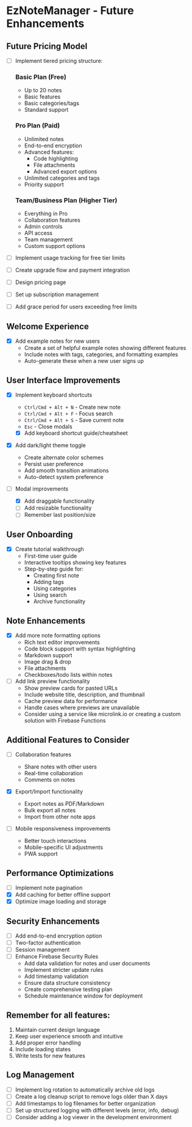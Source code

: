 # EzNoteManager - Future Enhancements

## Future Pricing Model
- [ ] Implement tiered pricing structure:
  ### Basic Plan (Free)
  - Up to 20 notes
  - Basic features
  - Basic categories/tags
  - Standard support

  ### Pro Plan (Paid)
  - Unlimited notes
  - End-to-end encryption
  - Advanced features:
    - Code highlighting
    - File attachments
    - Advanced export options
  - Unlimited categories and tags
  - Priority support

  ### Team/Business Plan (Higher Tier)
  - Everything in Pro
  - Collaboration features
  - Admin controls
  - API access
  - Team management
  - Custom support options

- [ ] Implement usage tracking for free tier limits
- [ ] Create upgrade flow and payment integration
- [ ] Design pricing page
- [ ] Set up subscription management
- [ ] Add grace period for users exceeding free limits

## Welcome Experience
- [x] Add example notes for new users
  - Create a set of helpful example notes showing different features
  - Include notes with tags, categories, and formatting examples
  - Auto-generate these when a new user signs up

## User Interface Improvements
- [x] Implement keyboard shortcuts
  - `Ctrl/Cmd + Alt + N` - Create new note
  - `Ctrl/Cmd + Alt + F` - Focus search
  - `Ctrl/Cmd + Alt + S` - Save current note
  - `Esc` - Close modals
  - [x] Add keyboard shortcut guide/cheatsheet

- [x] Add dark/light theme toggle
  - Create alternate color schemes
  - Persist user preference
  - Add smooth transition animations
  - Auto-detect system preference

- [ ] Modal improvements
  - [x] Add draggable functionality
  - [ ] Add resizable functionality
  - [ ] Remember last position/size

## User Onboarding
- [x] Create tutorial walkthrough
  - First-time user guide
  - Interactive tooltips showing key features
  - Step-by-step guide for:
    - Creating first note
    - Adding tags
    - Using categories
    - Using search
    - Archive functionality

## Note Enhancements
- [x] Add more note formatting options
  - Rich text editor improvements
  - Code block support with syntax highlighting
  - Markdown support
  - Image drag & drop
  - File attachments
  - Checkboxes/todo lists within notes
- [ ] Add link preview functionality
  - Show preview cards for pasted URLs
  - Include website title, description, and thumbnail
  - Cache preview data for performance
  - Handle cases where previews are unavailable
  - Consider using a service like microlink.io or creating a custom solution with Firebase Functions

## Additional Features to Consider
- [ ] Collaboration features
  - Share notes with other users
  - Real-time collaboration
  - Comments on notes

- [x] Export/Import functionality
  - Export notes as PDF/Markdown
  - Bulk export all notes
  - Import from other note apps

- [ ] Mobile responsiveness improvements
  - Better touch interactions
  - Mobile-specific UI adjustments
  - PWA support

## Performance Optimizations
- [ ] Implement note pagination
- [x] Add caching for better offline support
- [x] Optimize image loading and storage

## Security Enhancements
- [ ] Add end-to-end encryption option
- [ ] Two-factor authentication
- [ ] Session management
- [ ] Enhance Firebase Security Rules
  - Add data validation for notes and user documents
  - Implement stricter update rules
  - Add timestamp validation
  - Ensure data structure consistency
  - Create comprehensive testing plan
  - Schedule maintenance window for deployment

## Remember for all features:
1. Maintain current design language
2. Keep user experience smooth and intuitive
3. Add proper error handling
4. Include loading states
5. Write tests for new features 

## Log Management
- [ ] Implement log rotation to automatically archive old logs
- [ ] Create a log cleanup script to remove logs older than X days
- [ ] Add timestamps to log filenames for better organization
- [ ] Set up structured logging with different levels (error, info, debug)
- [ ] Consider adding a log viewer in the development environment 